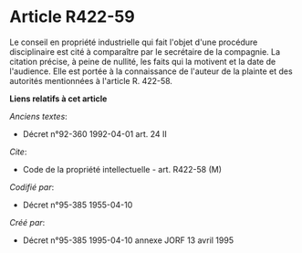# Article R422-59

Le conseil en propriété industrielle qui fait l'objet d'une procédure disciplinaire est cité à comparaître par le secrétaire
de la compagnie. La citation précise, à peine de nullité, les faits qui la motivent et la date de l'audience. Elle est portée
à la connaissance de l'auteur de la plainte et des autorités mentionnées à l'article R. 422-58.

**Liens relatifs à cet article**

_Anciens textes_:

  - Décret n°92-360 1992-04-01 art. 24 II

_Cite_:

  - Code de la propriété intellectuelle - art. R422-58 (M)

_Codifié par_:

  - Décret n°95-385 1955-04-10

_Créé par_:

  - Décret n°95-385 1995-04-10 annexe JORF 13 avril 1995
